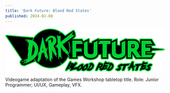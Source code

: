 ```yaml
---
title: 'Dark Future: Blood Red States'
published: 2024-02-08
---
```


![](logo.png)

Videogame adaptation of the Games Workshop tabletop title.
Role: Junior Programmer; UI/UX, Gameplay, VFX.

